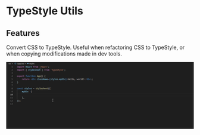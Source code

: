 # TypeStyle Utils

## Features

Convert CSS to TypeStyle. Useful when refactoring CSS to TypeStyle, or when copying modifications made in dev tools.

![Convert CSS to TypeStyle](images/convert.gif)
